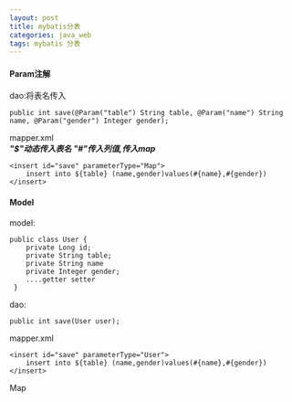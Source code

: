 ```yaml
---
layout: post
title: mybatis分表
categories: java_web
tags: mybatis 分表
---
```


#### Param注解

dao:将表名传入

    public int save(@Param("table") String table, @Param("name") String name, @Param("gender") Integer gender);

mapper.xml  
***"$"动态传入表名 "#"传入列值,传入map***

    <insert id="save" parameterType="Map">
        insert into ${table} (name,gender)values(#{name},#{gender})
    </insert>

#### Model

model:

    public class User {
        private Long id;
        private String table;
        private String name
        private Integer gender;
        ....getter setter
     }

dao:

    public int save(User user);

mapper.xml

    <insert id="save" parameterType="User">
        insert into ${table} (name,gender)values(#{name},#{gender})
    </insert>


Map